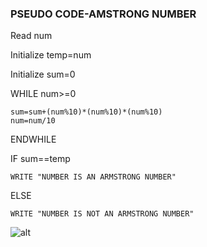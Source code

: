 ### PSEUDO CODE-AMSTRONG NUMBER
Read num

Initialize temp=num

Initialize sum=0

WHILE num>=0

    sum=sum+(num%10)*(num%10)*(num%10)
    num=num/10
ENDWHILE

IF sum==temp

    WRITE "NUMBER IS AN ARMSTRONG NUMBER"

ELSE

    WRITE "NUMBER IS NOT AN ARMSTRONG NUMBER"
    
![alt](https://drive.google.com/file/d/1enr5GFF7QCqDcZSXrCfRHcJ8N7_5z4CB/view?usp=sharing)
